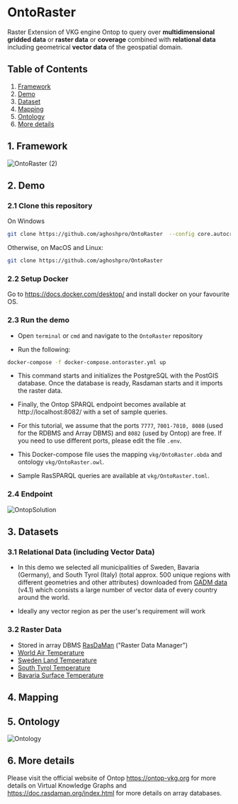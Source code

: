 # OntoRaster
Raster Extension of VKG engine Ontop to query over **multidimensional gridded data** or **raster data** or **coverage** combined with **relational data** including geometrical **vector data** of the geospatial domain.

## Table of Contents
1. [Framework](#1-framework)
2. [Demo](#2-demo)
3. [Dataset](#3-dataset)
4. [Mapping](#4-mapping)
5. [Ontology](#5-ontology)
6. [More details](#6-more-details)

## 1. Framework

![OntoRaster (2)](https://github.com/aghoshpro/OntoRaster/assets/71174892/49751ecd-ba5b-49ef-8071-18f68e0dde37)


## 2. Demo

### 2.1 Clone this repository

On Windows
```sh
git clone https://github.com/aghoshpro/OntoRaster  --config core.autocrlf=input
```

Otherwise, on MacOS and Linux:
```sh
git clone https://github.com/aghoshpro/OntoRaster
```

### 2.2 Setup Docker
Go to https://docs.docker.com/desktop/ and install docker on your favourite OS.

### 2.3 Run the demo
* Open `terminal` or `cmd` and navigate to the `OntoRaster` repository
  
* Run the following:
```sh
docker-compose -f docker-compose.ontoraster.yml up
```

* This command starts and initializes the PostgreSQL with the PostGIS database. Once the database is ready, 
Rasdaman starts and it imports the raster data.

* Finally, the Ontop SPARQL endpoint becomes available at http://localhost:8082/ 
with a set of sample queries.

* For this tutorial, we assume that the ports `7777`, `7001-7010, 8080` (used for the RDBMS and Array DBMS) and `8082` (used by Ontop) are free. If you need to use different ports, please edit the file `.env`.

* This Docker-compose file uses the mapping `vkg/OntoRaster.obda` and ontology `vkg/OntoRaster.owl`.

* Sample RasSPARQL queries are available at `vkg/OntoRaster.toml`.

### 2.4 Endpoint

![OntopSolution](https://github.com/aghoshpro/OntoRaster/assets/71174892/c4649b67-3810-411e-a6d1-47ab6fbc42df)


## 3. Datasets

### 3.1 Relational Data (including Vector Data)
* In this demo we selected all municipalities of Sweden, Bavaria (Germany), and South Tyrol (Italy) (total approx. 500 unique regions with different geometries and other attributes) downloaded from [GADM data](https://gadm.org/download_country.html) (v4.1) which consists a large number of vector data of every country around the world.
  
* Ideally any vector region as per the user's requirement will work   

### 3.2 Raster Data
* Stored in array DBMS [RasDaMan](https://doc.rasdaman.org/index.html) ("Raster Data Manager")
* [World Air Temperature](https://psl.noaa.gov/data/gridded/data.UDel_AirT_Precip.html)
* [Sweden Land Temperature](https://lpdaac.usgs.gov/products/mod11a1v061/)
* [South Tyrol Temperature](https://lpdaac.usgs.gov/products/mod11a1v061/)
* [Bavaria Surface Temperature](https://lpdaac.usgs.gov/products/mod11a1v061/)


## 4. Mapping

## 5. Ontology

![Ontology](https://github.com/aghoshpro/OntoRaster/assets/71174892/d4ba1875-e589-4f36-b108-28b9f5d2cb50)


## 6. More details

Please visit the official website of Ontop https://ontop-vkg.org for more details on Virtual Knowledge Graphs 
and https://doc.rasdaman.org/index.html for more details on array databases.



